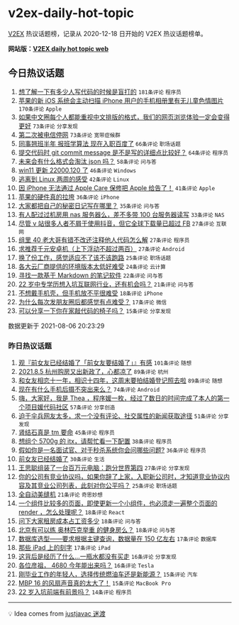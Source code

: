 # v2ex-daily-hot-topic

[V2EX](https://www.v2ex.com/) 热议话题榜，记录从 2020-12-18 日开始的 V2EX 热议话题榜单。

**网站版：[V2EX daily hot topic web](https://boojack.github.io/v2ex-daily-hot-topic-web/)**

## 今日热议话题

<!-- TODAY BEGIN -->

1. [想了解一下有多少人写代码的时候是盲打的](https://www.v2ex.com/t/794079) `181条评论` `程序员`
1. [苹果的新 iOS 系统会主动扫描 iPhone 用户的手机相册里有无儿童色情图片](https://www.v2ex.com/t/793972) `170条评论` `Apple`
1. [如果中文圈每个人都能重视中文排版的格式，我们的网页浏览体验一定会变得更好](https://www.v2ex.com/t/793989) `73条评论` `分享发现`
1. [第二次被电信停网](https://www.v2ex.com/t/793999) `73条评论` `宽带症候群`
1. [同事翘班半年 报班学算法 现在入职百度了](https://www.v2ex.com/t/794040) `66条评论` `职场话题`
1. [提交代码时 git commit message 是不是写的详细点比较好？](https://www.v2ex.com/t/794004) `64条评论` `程序员`
1. [未来会有什么格式会淘汰 json 吗？](https://www.v2ex.com/t/794059) `58条评论` `问与答`
1. [win11 更新 22000.120 了](https://www.v2ex.com/t/793988) `46条评论` `Windows`
1. [逃离到 Linux 两周的感受](https://www.v2ex.com/t/794193) `42条评论` `Linux`
1. [因 iPhone 无法通过 Apple Care 保修把 Apple 给告了！](https://www.v2ex.com/t/794185) `41条评论` `Apple`
1. [苹果的硬件真的拉垮](https://www.v2ex.com/t/794200) `36条评论` `iPhone`
1. [大家都把自己的秘密日记写在哪里？](https://www.v2ex.com/t/794056) `35条评论` `问与答`
1. [有人配过过机房用 nas 服务器么，差不多带 100 台服务器读写](https://www.v2ex.com/t/794138) `33条评论` `NAS`
1. [尽管 v 站很多人者不屑于使用抖音，但它全球下载量已超过 FB](https://www.v2ex.com/t/794165) `27条评论` `互联网`
1. [组里 40 老大哥有错不改还注释他人代码怎么解](https://www.v2ex.com/t/794012) `27条评论` `程序员`
1. [求推荐千元安卓机（上下浮动不超过两百）](https://www.v2ex.com/t/793985) `27条评论` `Android`
1. [换了份工作，感觉适应不了该不该跑路](https://www.v2ex.com/t/794104) `25条评论` `职场话题`
1. [各大云厂商提供的环境版本太低好难受](https://www.v2ex.com/t/794129) `24条评论` `云计算`
1. [寻找一款基于 Markdown 的笔记软件](https://www.v2ex.com/t/794167) `22条评论` `问与答`
1. [22 岁中专学历想入坑互联网行业，还有机会吗？](https://www.v2ex.com/t/793975) `21条评论` `问与答`
1. [不想戴手机壳，但手机放不平很难受](https://www.v2ex.com/t/794043) `18条评论` `iPhone`
1. [为什么每次发朋友圈后都感觉有点难受？](https://www.v2ex.com/t/794055) `17条评论` `微信`
1. [可以分享一下你在家敲代码的椅子吗？](https://www.v2ex.com/t/794026) `15条评论` `分享发现`

数据更新于 2021-08-06 20:23:29

<!-- TODAY END -->

### 昨日热议话题

<!-- YESTERDAY BEGIN -->

1. [观『前女友已经结婚了「前女友要结婚了」』有感](https://www.v2ex.com/t/793792) `101条评论` `随想`
1. [2021.8.5 杭州购房又出新政了，心都凉了](https://www.v2ex.com/t/793762) `89条评论` `杭州`
1. [和女友相恋十一年，相识十四年，这周末要拍结婚登记照去啦](https://www.v2ex.com/t/793851) `89条评论` `随想`
1. [现在有什么手机后摄不突出来么？](https://www.v2ex.com/t/793752) `74条评论` `Android`
1. [嗨，大家好，我是 Thea ，程序媛一枚，经过了数日的时间完成了本人的第一个项目媛代码社区](https://www.v2ex.com/t/793825) `57条评论` `分享创造`
1. [迫于伞兵网友太多，求一个没有评论、社交属性的新闻获取途径](https://www.v2ex.com/t/793834) `51条评论` `分享发现`
1. [肾结石真是 tm 要命](https://www.v2ex.com/t/793828) `45条评论` `程序员`
1. [想组个 5700g 的 itx，请帮忙看一下配置](https://www.v2ex.com/t/793798) `38条评论` `程序员`
1. [假如你是一名面试官、对于秒杀系统你会问哪些问题?](https://www.v2ex.com/t/793755) `36条评论` `程序员`
1. [前女友已经结婚了](https://www.v2ex.com/t/793759) `30条评论` `生活`
1. [王思聪组装了一台百万元电脑：跑分世界第四](https://www.v2ex.com/t/793802) `27条评论` `分享发现`
1. [你的公司有竞业协议吗，如果你辞了上家，入职新公司时，才知道竞业协议内容及其竞业公司列表，此刻对你公平吗？](https://www.v2ex.com/t/793845) `25条评论` `职场话题`
1. [全自动美缝机](https://www.v2ex.com/t/793793) `21条评论` `奇思妙想`
1. [一个组件比较多的页面，即使更新一个小组件，也必须走一遍整个页面的 render ，怎么处理呢？](https://www.v2ex.com/t/793778) `18条评论` `React`
1. [问下大家租房成本占工资多少](https://www.v2ex.com/t/793790) `18条评论` `问与答`
1. [北京有可以练 奥林匹克举重 的健身房么？](https://www.v2ex.com/t/793747) `18条评论` `问与答`
1. [数据库选型——要求根据主键查询，数据量在 150 亿左右](https://www.v2ex.com/t/793807) `17条评论` `数据库`
1. [那些 iPad 上的刻字](https://www.v2ex.com/t/793799) `17条评论` `iPad`
1. [这背后是经历了什么…一瓶水都没有买走](https://www.v2ex.com/t/793902) `16条评论` `分享发现`
1. [各位彦祖， 4680 今年能出来吗？](https://www.v2ex.com/t/793875) `16条评论` `Tesla`
1. [刚毕业工作的年轻人，选择传统燃油车还是新能源？](https://www.v2ex.com/t/793952) `15条评论` `汽车`
1. [MBP 16 的风扇声音真的太大了！](https://www.v2ex.com/t/793930) `15条评论` `MacBook Pro`
1. [22 岁入坑前端有前景吗？](https://www.v2ex.com/t/793932) `14条评论` `程序员`

<!-- YESTERDAY END -->

---

💡 Idea comes from [justjavac 迷渡](https://github.com/justjavac/)

